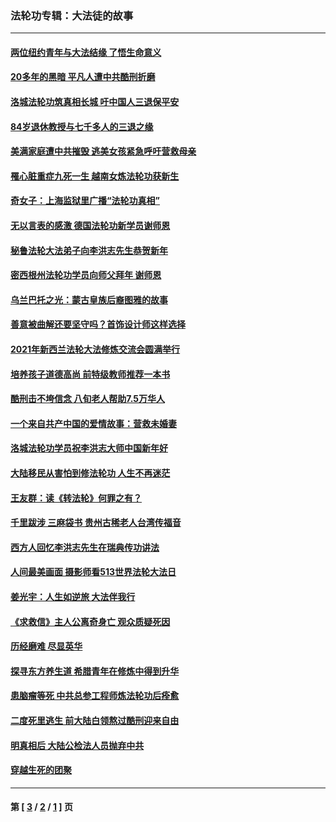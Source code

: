 ### 法轮功专辑：大法徒的故事
---
#### [两位纽约青年与大法结缘 了悟生命意义](../../pages/nf1147481/n14002785.md?05310430) 
#### [20多年的黑暗 平凡人遭中共酷刑折磨](../../pages/nf1147481/n13997976.md?05310430) 
#### [洛城法轮功筑真相长城 吁中国人三退保平安](../../pages/nf1147481/n13892471.md?05310430) 
#### [84岁退休教授与七千多人的三退之缘](../../pages/nf1147481/n13796650.md?05310430) 
#### [美满家庭遭中共摧毁 逃美女孩紧急呼吁营救母亲](../../pages/nf1147481/n13792859.md?05310430) 
#### [罹心脏重症九死一生 越南女炼法轮功获新生](../../pages/nf1147481/n13732766.md?05310430) 
#### [奇女子：上海监狱里广播“法轮功真相”](../../pages/nf1147481/n13726443.md?05310430) 
#### [无以言表的感激 德国法轮功新学员谢师恩](../../pages/nf1147481/n13543790.md?05310430) 
#### [秘鲁法轮大法弟子向李洪志先生恭贺新年](../../pages/nf1147481/n13540182.md?05310430) 
#### [密西根州法轮功学员向师父拜年 谢师恩](../../pages/nf1147481/n13538183.md?05310430) 
#### [乌兰巴托之光：蒙古皇族后裔图雅的故事](../../pages/nf1147481/n13155759.md?05310430) 
#### [善意被曲解还要坚守吗？首饰设计师这样选择](../../pages/nf1147481/n13077575.md?05310430) 
#### [2021年新西兰法轮大法修炼交流会圆满举行](../../pages/nf1147481/n13033149.md?05310430) 
#### [培养孩子道德高尚 前特级教师推荐一本书](../../pages/nf1147481/n12938640.md?05310430) 
#### [酷刑击不垮信念 八旬老人帮助7.5万华人](../../pages/nf1147481/n12880712.md?05310430) 
#### [一个来自共产中国的爱情故事：营救未婚妻](../../pages/nf1147481/n12778386.md?05310430) 
#### [洛城法轮功学员祝李洪志大师中国新年好](../../pages/nf1147481/n12724685.md?05310430) 
#### [大陆移民从害怕到修法轮功 人生不再迷茫](../../pages/nf1147481/n12414325.md?05310430) 
#### [王友群：读《转法轮》何罪之有？](../../pages/nf1147481/n12408647.md?05310430) 
#### [千里跋涉 三麻袋书 贵州古稀老人台湾传福音](../../pages/nf1147481/n12198750.md?05310430) 
#### [西方人回忆李洪志先生在瑞典传功讲法](../../pages/nf1147481/n12099607.md?05310430) 
#### [人间最美画面 摄影师看513世界法轮大法日](../../pages/nf1147481/n12094118.md?05310430) 
#### [姜光宇：人生如逆旅 大法伴我行](../../pages/nf1147481/n12088664.md?05310430) 
#### [《求救信》主人公离奇身亡 观众质疑死因](../../pages/nf1147481/n11845215.md?05310430) 
#### [历经磨难 尽显英华](../../pages/nf1147481/n11723297.md?05310430) 
#### [探寻东方养生道 希腊青年在修炼中得到升华](../../pages/nf1147481/n11494502.md?05310430) 
#### [患脑瘤等死 中共总参工程师炼法轮功后痊愈](../../pages/nf1147481/n11466682.md?05310430) 
#### [二度死里逃生 前大陆白领熬过酷刑迎来自由](../../pages/nf1147481/n11368594.md?05310430) 
#### [明真相后 大陆公检法人员抛弃中共](../../pages/nf1147481/n11358618.md?05310430) 
#### [穿越生死的团聚](../../pages/nf1147481/n11258922.md?05310430) 

---
#### 第 [ [3](./3.md?05310430) / [2](./2.md?05310430) / [1](./1.md?05310430) ] 页
